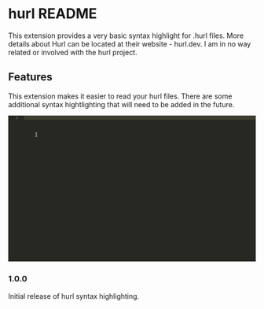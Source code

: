 # hurl README

This extension provides a very basic syntax highlight for .hurl files. More details about Hurl can be located at their website - hurl.dev. I am in no way related or involved
with the hurl project.

## Features

This extension makes it easier to read your hurl files. There are some additional syntax hightlighting that will need to be added in the future.

![](https://github.com/Straightbuggin/hurl-syntax-highlighting/blob/main/images/syntax_highlighting_hurl.gif?raw=true)

### 1.0.0

Initial release of hurl syntax highlighting.
